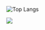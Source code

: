 ![Top Langs](https://github-readme-stats.vercel.app/api/top-langs/?username=crypt0kitty&langs_count=8&layout=compact&bg_color=00000000&hide_border=true&custom_title=Frequently%20used%20languages&theme=monokai&hide=python,c++,HTML,PHP,CSS,jupyter%20notebook,scss,css,dockerfile,shell)
  
![](http://github-profile-summary-cards.vercel.app/api/cards/profile-details?username=crypt0kitty&theme=monokai)
   
